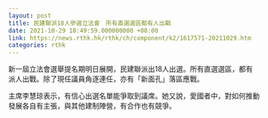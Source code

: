 ```yaml
---
layout: post
title: 民建聯派18人參選立法會　所有直選選區都有人出戰
date: 2021-10-29 18:49:59.000000000 +08:00
link: https://news.rthk.hk/rthk/ch/component/k2/1617571-20211029.htm
categories: rthk
---
```


新一屆立法會選舉提名期明日展開，民建聯派出18人出選。所有直選選區，都有派人出戰。除了現任議員角逐連任，亦有「新面孔」落區應戰。

主席李慧琼表示，有信心出選名單能爭取到議席。她又說，愛國者中，對如何推動發展各自有主張，與其他建制陣營，有合作也有競爭。
